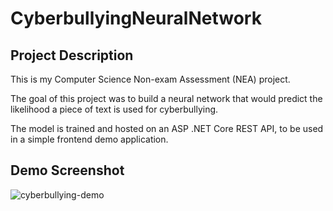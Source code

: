 # CyberbullyingNeuralNetwork

## Project Description

This is my Computer Science Non-exam Assessment (NEA) project.

The goal of this project was to build a neural network that would predict the likelihood a piece of text is used for cyberbullying. 

The model is trained and hosted on an ASP .NET Core REST API, to be used in a simple frontend demo application.


## Demo Screenshot
![cyberbullying-demo](https://user-images.githubusercontent.com/77067634/160196090-82a65981-0709-4ad5-94ba-72197f115db4.png)
